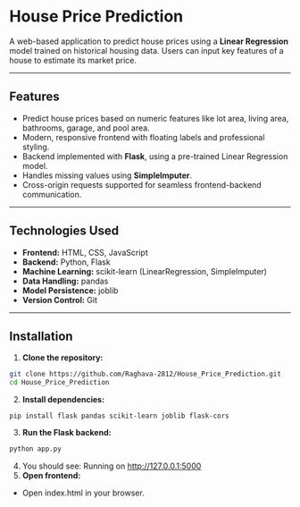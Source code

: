 # House Price Prediction

A web-based application to predict house prices using a **Linear Regression** model trained on historical housing data. Users can input key features of a house to estimate its market price.

---

## Features

- Predict house prices based on numeric features like lot area, living area, bathrooms, garage, and pool area.
- Modern, responsive frontend with floating labels and professional styling.
- Backend implemented with **Flask**, using a pre-trained Linear Regression model.
- Handles missing values using **SimpleImputer**.
- Cross-origin requests supported for seamless frontend-backend communication.

---

## Technologies Used

- **Frontend:** HTML, CSS, JavaScript
- **Backend:** Python, Flask
- **Machine Learning:** scikit-learn (LinearRegression, SimpleImputer)
- **Data Handling:** pandas
- **Model Persistence:** joblib
- **Version Control:** Git

---

## Installation

1. **Clone the repository:**
```bash
git clone https://github.com/Raghava-2812/House_Price_Prediction.git
cd House_Price_Prediction
```
2. **Install dependencies:**
```bah
pip install flask pandas scikit-learn joblib flask-cors
```
3. **Run the Flask backend:**
```bash
python app.py
```
4. You should see: Running on http://127.0.0.1:5000
5. **Open frontend:**
- Open index.html in your browser.
